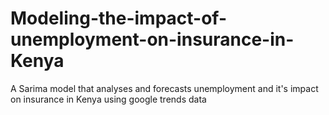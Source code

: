 # Modeling-the-impact-of-unemployment-on-insurance-in-Kenya
 A Sarima model that analyses and forecasts unemployment and it's impact on insurance in Kenya using google trends data
